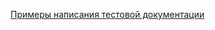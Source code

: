 [Примеры написания тестовой документации](https://docs.google.com/spreadsheets/d/1eji2AZ6o6Fp2YM58N4NGjxxYAt9iuJSa9sNYFVufR7k/edit#gid=0)


